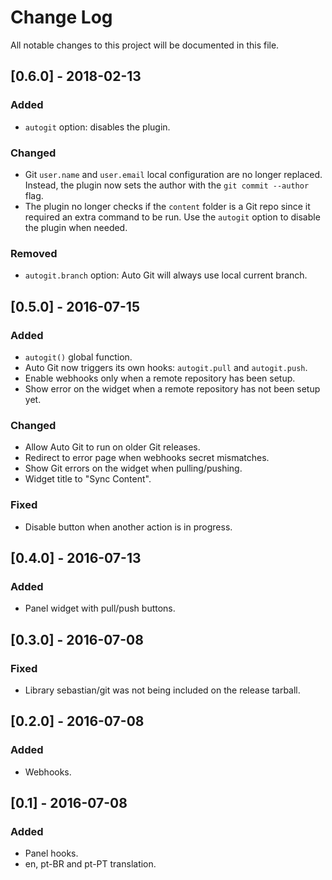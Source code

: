 # Change Log
All notable changes to this project will be documented in this file.

## [0.6.0] - 2018-02-13
### Added
- `autogit` option: disables the plugin.

### Changed
- Git `user.name` and `user.email` local configuration are no longer replaced. Instead, the plugin now sets the author with the `git commit --author` flag.
- The plugin no longer checks if the `content` folder is a Git repo since it required an extra command to be run. Use the `autogit` option to disable the plugin when needed.

### Removed
- `autogit.branch` option: Auto Git will always use local current branch.

## [0.5.0] - 2016-07-15
### Added
- `autogit()` global function.
- Auto Git now triggers its own hooks: `autogit.pull` and `autogit.push`.
- Enable webhooks only when a remote repository has been setup.
- Show error on the widget when a remote repository has not been setup yet.

### Changed
- Allow Auto Git to run on older Git releases.
- Redirect to error page when webhooks secret mismatches.
- Show Git errors on the widget when pulling/pushing.
- Widget title to "Sync Content".

### Fixed
- Disable button when another action is in progress.

## [0.4.0] - 2016-07-13
### Added
- Panel widget with pull/push buttons.

## [0.3.0] - 2016-07-08
### Fixed
- Library sebastian/git was not being included on the release tarball.


## [0.2.0] - 2016-07-08
### Added
- Webhooks.

## [0.1] - 2016-07-08
### Added
- Panel hooks.
- en, pt-BR and pt-PT translation.
